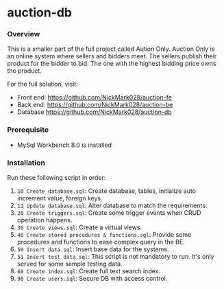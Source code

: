 # auction-db

### Overview
This is a smaller part of the full project called Aution Only. Auction Only is an online system where sellers and bidders meet. The sellers publish their product for the bidder to bid. The one with the highest bidding price owns the product.

For the full solution, visit:
- Front end: https://github.com/NickMark028/auction-fe
- Back end: https://github.com/NickMark028/auction-be
- Database https://github.com/NickMark028/auction-db

### Prerequisite
- MySql Workbench 8.0 is installed

### Installation
Run these following script in order:
1. `10 Create database.sql`: Create database, tables, initialize auto increment value, foreign keys.
2. `11 Update database.sql`: Alter database to match the requirements.
3. `20 Create triggers.sql`: Create some trigger events when CRUD operation happens.
4. `30 Create views.sql`: Create a virtual views.
5. `40 Create stored procedures & functions.sql`: Provide some procedures and functions to ease complex query in the BE.
6. `50 Insert data.sql`: Insert base data for the systems.
7. `51 Insert test data.sql`: This script is not mandatory to run. It's only served for some sample testing data.
8. `60 Create index.sql`: Create full text search index.
9. `90 Create users.sql`: Secure DB with access control.
